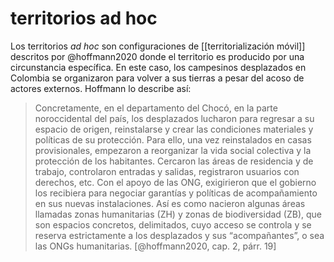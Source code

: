 # territorios ad hoc
Los territorios *ad hoc* son configuraciones de [[territorialización móvil]] descritos por @hoffmann2020 donde el territorio es producido por una circunstancia específica. En este caso, los campesinos desplazados en Colombia se organizaron para volver a sus tierras a pesar del acoso de actores externos. Hoffmann lo describe así:

>Concretamente, en el departamento del Chocó, en la parte noroccidental del país, los desplazados lucharon para regresar a su espacio de origen, reinstalarse y crear las condiciones materiales y políticas de su protección. Para ello, una vez reinstalados en casas provisionales, empezaron a reorganizar la vida social colectiva y la protección de los habitantes. Cercaron las áreas de residencia y de trabajo, controlaron entradas y salidas, registraron usuarios con derechos, etc. Con el apoyo de las ONG, exigirieron que el gobierno los recibiera para negociar garantías y políticas de acompañamiento en sus nuevas instalaciones. Así es como nacieron algunas áreas llamadas zonas humanitarias (ZH) y zonas de biodiversidad (ZB), que son espacios concretos, delimitados, cuyo acceso se controla y se reserva estrictamente a los desplazados y sus “acompañantes”, o sea las ONGs humanitarias. [@hoffmann2020, cap. 2, párr. 19]
